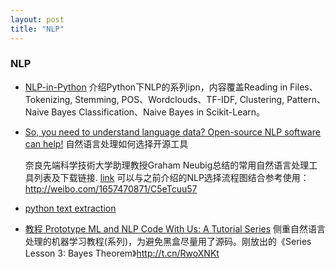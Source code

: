 ```yaml
---
layout: post
title: "NLP"
---
```



### NLP

- [NLP-in-Python](https://github.com/arnicas/NLP-in-Python) 介绍Python下NLP的系列ipn，内容覆盖Reading in Files、Tokenizing, Stemming, POS、Wordclouds、TF-IDF, Clustering, Pattern、Naive Bayes Classification、Naive Bayes in Scikit-Learn。

- [So, you need to understand language data? Open-source NLP software can help!](http://entopix.com/so-you-need-to-understand-language-data-open-source-nlp-software-can-help/) 自然语言处理如何选择开源工具

	奈良先端科学技術大学助理教授Graham Neubig总结的常用自然语言处理工具列表及下载链接. [link](http://www.phontron.com/nlptools.php) 可以与之前介绍的NLP选择流程图结合参考使用：http://weibo.com/1657470871/C5eTcuu57

- [python text extraction](http://python.memect.com/?tag=textextraction)

- [教程 Prototype ML and NLP Code With Us: A Tutorial Series](http://t.cn/RwoXoUx) 侧重自然语言处理的机器学习教程(系列)，为避免黑盒尽量用了源码。刚放出的《Series Lesson 3: Bayes Theorem》http://t.cn/RwoXNKt





